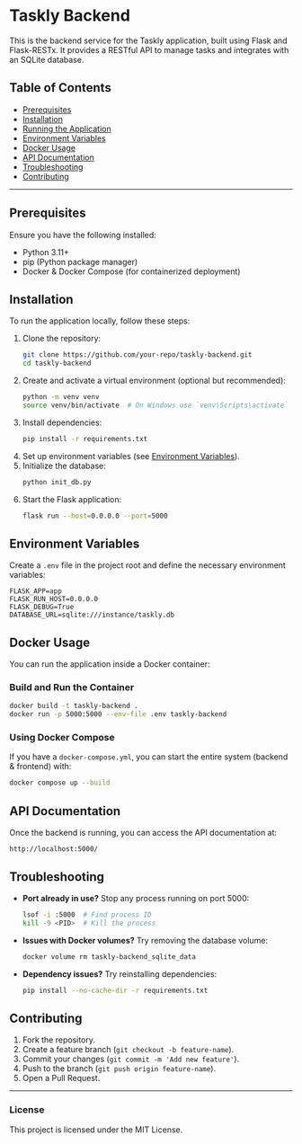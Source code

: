 # Taskly Backend

This is the backend service for the Taskly application, built using Flask and Flask-RESTx. It provides a RESTful API to manage tasks and integrates with an SQLite database.

## Table of Contents

- [Prerequisites](#prerequisites)
- [Installation](#installation)
- [Running the Application](#running-the-application)
- [Environment Variables](#environment-variables)
- [Docker Usage](#docker-usage)
- [API Documentation](#api-documentation)
- [Troubleshooting](#troubleshooting)
- [Contributing](#contributing)

---

## Prerequisites

Ensure you have the following installed:

- Python 3.11+
- pip (Python package manager)
- Docker & Docker Compose (for containerized deployment)

## Installation

To run the application locally, follow these steps:

1. Clone the repository:
   ```sh
   git clone https://github.com/your-repo/taskly-backend.git
   cd taskly-backend
   ```
2. Create and activate a virtual environment (optional but recommended):
   ```sh
   python -m venv venv
   source venv/bin/activate  # On Windows use `venv\Scripts\activate`
   ```
3. Install dependencies:
   ```sh
   pip install -r requirements.txt
   ```
4. Set up environment variables (see [Environment Variables](#environment-variables)).
5. Initialize the database:
   ```sh
   python init_db.py
   ```
6. Start the Flask application:
   ```sh
   flask run --host=0.0.0.0 --port=5000
   ```

## Environment Variables

Create a `.env` file in the project root and define the necessary environment variables:

```
FLASK_APP=app
FLASK_RUN_HOST=0.0.0.0
FLASK_DEBUG=True
DATABASE_URL=sqlite:///instance/taskly.db
```

## Docker Usage

You can run the application inside a Docker container:

### Build and Run the Container

```sh
docker build -t taskly-backend .
docker run -p 5000:5000 --env-file .env taskly-backend
```

### Using Docker Compose

If you have a `docker-compose.yml`, you can start the entire system (backend & frontend) with:

```sh
docker compose up --build
```

## API Documentation

Once the backend is running, you can access the API documentation at:

```
http://localhost:5000/
```

## Troubleshooting

- **Port already in use?** Stop any process running on port 5000:
  ```sh
  lsof -i :5000  # Find process ID
  kill -9 <PID>  # Kill the process
  ```
- **Issues with Docker volumes?** Try removing the database volume:
  ```sh
  docker volume rm taskly-backend_sqlite_data
  ```
- **Dependency issues?** Try reinstalling dependencies:
  ```sh
  pip install --no-cache-dir -r requirements.txt
  ```

## Contributing

1. Fork the repository.
2. Create a feature branch (`git checkout -b feature-name`).
3. Commit your changes (`git commit -m 'Add new feature'`).
4. Push to the branch (`git push origin feature-name`).
5. Open a Pull Request.

---

### License

This project is licensed under the MIT License.

